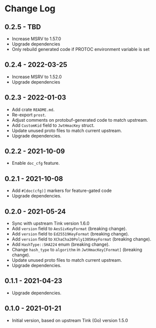 # Change Log

## 0.2.5 - TBD

- Increase MSRV to 1.57.0
- Upgrade dependencies
- Only rebuild generated code if PROTOC environment variable is set

## 0.2.4 - 2022-03-25

- Increase MSRV to 1.52.0
- Upgrade dependencies

## 0.2.3 - 2022-01-03

- Add crate `README.md`.
- Re-export `prost`.
- Adjust comments on protobuf-generated code to match upstream.
- Add `CustomKid` field to `JwtHmacKey` struct.
- Update unused proto files to match current upstream.
- Upgrade dependencies.

## 0.2.2 - 2021-10-09

- Enable `doc_cfg` feature.

## 0.2.1 - 2021-10-08

- Add `#[doc(cfg)]` markers for feature-gated code
- Upgrade dependencies.

## 0.2.0 - 2021-05-24

- Sync with upstream Tink version 1.6.0
- Add `version` field to `AesSivKeyFormat` (breaking change).
- Add `version` field to `Ed25519KeyFormat` (breaking change).
- Add `version` field to `XChaCha20Poly1305KeyFormat` (breaking change).
- Add `HashType::SHA224` enum (breaking change).
- Change `hash_type` to `algorithm` in `JwtHmacKey[Format]` (breaking change).
- Update unused proto files to match current upstream.
- Upgrade dependencies.

## 0.1.1 - 2021-04-23

- Upgrade dependencies.

## 0.1.0 - 2021-01-21

- Initial version, based on upstream Tink (Go) version 1.5.0
